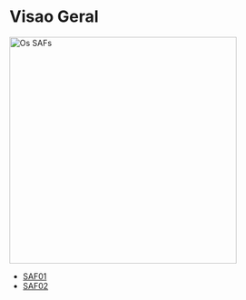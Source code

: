 # Visao Geral

<p float="center">
	<img src="figuras/geral/overview.gif" width="400" alt="Os SAFs" />
</p>

- [SAF01](evolucao/saf01.md)
- [SAF02](evolucao/saf02.md)



